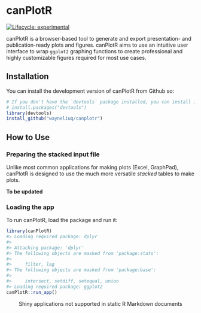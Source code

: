 
<!-- README.md is generated from README.Rmd. Please edit that file -->

# canPlotR

<!-- badges: start -->

[![Lifecycle:
experimental](https://img.shields.io/badge/lifecycle-experimental-orange.svg)](https://lifecycle.r-lib.org/articles/stages.html#experimental)
<!-- badges: end -->

canPlotR is a browser-based tool to generate and export presentation-
and publication-ready plots and figures. canPlotR aims to use an
intuitive user interface to wrap `ggplot2` graphing functions to create
professional and highly customizable figures required for most use
cases.

## Installation

You can install the development version of canPlotR from Github so:

``` r
# If you don't have the `devtools` package installed, you can install it from CRAN with
# install.packages("devtools")
library(devtools)
install_github("wayneliuq/canplotr")
```

## How to Use

### Preparing the stacked input file

Unlike most common applications for making plots (Excel, GraphPad),
canPlotR is designed to use the much more versatile *stacked* tables to
make plots.

**To be updated**

### Loading the app

To run canPlotR, load the package and run it:

``` r
library(canPlotR)
#> Loading required package: dplyr
#> 
#> Attaching package: 'dplyr'
#> The following objects are masked from 'package:stats':
#> 
#>     filter, lag
#> The following objects are masked from 'package:base':
#> 
#>     intersect, setdiff, setequal, union
#> Loading required package: ggplot2
canPlotR::run_app()
```

<div style="width: 100% ; height: 400px ; text-align: center; box-sizing: border-box; -moz-box-sizing: border-box; -webkit-box-sizing: border-box;" class="muted well">Shiny applications not supported in static R Markdown documents</div>
